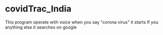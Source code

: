 # covidTrac_India
This program operate with voice when you say "corona virus" it starts
If you anything else it searches on google
